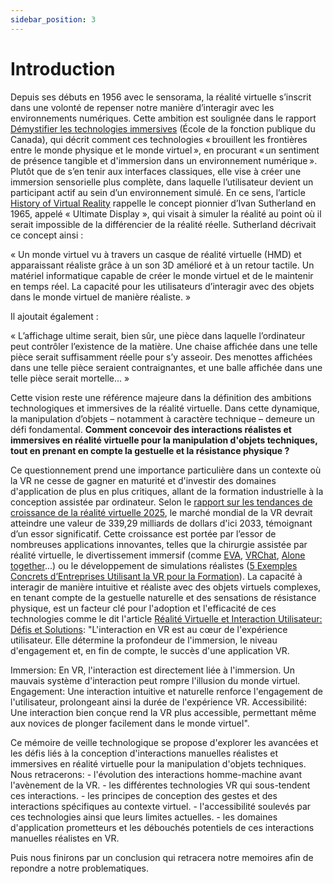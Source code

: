 ```yaml
---
sidebar_position: 3
---
```


# Introduction

Depuis ses débuts en 1956 avec le sensorama, la réalité virtuelle s’inscrit dans une volonté de repenser notre manière d’interagir avec les environnements numériques. Cette ambition est soulignée dans le rapport [Démystifier les technologies immersives](https://www.csps-efpc.gc.ca/tools/articles/immersive-technologies-fra.aspx) (École de la fonction publique du Canada), qui décrit comment ces technologies « brouillent les frontières entre le monde physique et le monde virtuel », en procurant « un sentiment de présence tangible et d'immersion dans un environnement numérique ».
Plutôt que de s’en tenir aux interfaces classiques, elle vise à créer une immersion sensorielle plus complète, dans laquelle l’utilisateur devient un participant actif au sein d’un environnement simulé. En ce sens,  l’article [History of Virtual Reality](https://www.vrs.org.uk/virtual-reality/history.html) rappelle le concept pionnier d’Ivan Sutherland en 1965, appelé « Ultimate Display », qui visait à simuler la réalité au point où il serait impossible de la différencier de la réalité réelle. Sutherland décrivait ce concept ainsi :

« Un monde virtuel vu à travers un casque de réalité virtuelle (HMD) et apparaissant réaliste grâce à un son 3D amélioré et à un retour tactile. Un matériel informatique capable de créer le monde virtuel et de le maintenir en temps réel. La capacité pour les utilisateurs d’interagir avec des objets dans le monde virtuel de manière réaliste. »

Il ajoutait également :

« L’affichage ultime serait, bien sûr, une pièce dans laquelle l’ordinateur peut contrôler l’existence de la matière. Une chaise affichée dans une telle pièce serait suffisamment réelle pour s’y asseoir. Des menottes affichées dans une telle pièce seraient contraignantes, et une balle affichée dans une telle pièce serait mortelle... »

Cette vision reste une référence majeure dans la définition des ambitions technologiques et immersives de la réalité virtuelle. Dans cette dynamique, la manipulation d’objets – notamment à caractère technique – demeure un défi fondamental. **Comment concevoir des interactions réalistes et immersives en réalité virtuelle pour la manipulation d'objets techniques, tout en prenant en compte la gestuelle et la résistance physique ?**

Ce questionnement prend une importance particulière dans un contexte où la VR ne cesse de gagner en maturité et d'investir des domaines d'application de plus en plus critiques, allant de la formation industrielle à la conception assistée par ordinateur. Selon le [rapport sur les tendances de croissance de la réalité virtuelle 2025](https://www.globenewswire.com/news-release/2025/03/18/3044525/28124/en/Virtual-Reality-Growth-Trends-Report-2025-Global-Market-to-Grow-by-339-29-Billion-by-2033-Driven-by-Rising-Applications-in-Surgery-Immersive-Entertainment-Simulation-Developments-P.html), le marché mondial de la VR devrait atteindre une valeur de 339,29 milliards de dollars d'ici 2033, témoignant d’un essor significatif. Cette croissance est portée par l’essor de nombreuses applications innovantes, telles que la chirurgie assistée par réalité virtuelle, le divertissement immersif (comme [EVA](https://www.eva.gg/fr-FR), [VRChat](https://hello.vrchat.com/), [Alone together](https://www.jeanmicheljarre.com/live/alone-together-vr-concert)...) ou le développement de simulations réalistes ([5 Exemples Concrets d’Entreprises Utilisant la VR pour la Formation](https://rvolution.fr/2024/06/25/5-exemples-concrets-dentreprises-utilisant-la-vr-pour-la-formation/?utm_source=chatgpt.com)). La capacité à interagir de manière intuitive et réaliste avec des objets virtuels complexes, en tenant compte de la gestuelle naturelle et des sensations de résistance physique, est un facteur clé pour l'adoption et l'efficacité de ces technologies comme le dit l'article [Réalité Virtuelle et Interaction Utilisateur: Défis et Solutions](https://w3r.one/fr/blog/mobile/technologies-emergentes/realite-virtuelle/realite-virtuelle-interaction-utilisateur-defis-solutions?utm_source=chatgpt.com): "L'interaction en VR est au cœur de l'expérience utilisateur. Elle détermine la profondeur de l'immersion, le niveau d'engagement et, en fin de compte, le succès d'une application VR.

Immersion: En VR, l'interaction est directement liée à l'immersion. Un mauvais système d'interaction peut rompre l'illusion du monde virtuel.
Engagement: Une interaction intuitive et naturelle renforce l'engagement de l'utilisateur, prolongeant ainsi la durée de l'expérience VR.
Accessibilité: Une interaction bien conçue rend la VR plus accessible, permettant même aux novices de plonger facilement dans le monde virtuel".

Ce mémoire de veille technologique se propose d'explorer les avancées et les défis liés à la conception d'interactions manuelles réalistes et immersives en réalité virtuelle pour la manipulation d'objets techniques. 
Nous retracerons: 
    - l'évolution des interactions homme-machine avant l'avènement de la VR. 
    - les différentes technologies VR qui sous-tendent ces interactions.
    - les principes de conception des gestes et des interactions spécifiques au contexte virtuel.
    - l'accessibilité soulevés par ces technologies ainsi que leurs limites actuelles.
    - les domaines d'application prometteurs et les débouchés potentiels de ces interactions manuelles réalistes en VR.
    
Puis nous finirons par un conclusion qui retracera notre memoires afin de repondre a notre problematiques.


